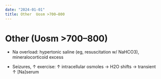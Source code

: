 ```yaml
---
date: "2024-01-01"
title: Other  Uosm >700–800 
---
```


# Other (Uosm >700–800)

* Na overload: hypertonic saline (eg, resuscitation w/ NaHCO3), mineralocorticoid excess

* Seizures, ↑ exercise: ↑ intracellular osmoles → H2O shifts → transient ↑ [Na]serum

